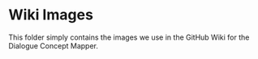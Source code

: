 # Wiki Images

This folder simply contains the images we use in the GitHub Wiki for the Dialogue Concept Mapper.

